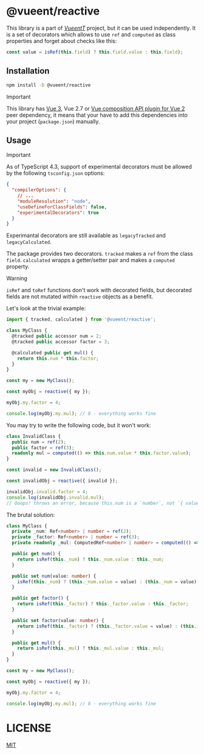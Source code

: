 # @vueent/reactive

This library is a part of [_VueentT_](https://github.com/vueent/vueent) project, but it can be used independently. It is a set of decorators which allows to use `ref` and `computed` as class properties and forget about checks like this:

```ts
const value = isRef(this.field) ? this.field.value : this.field);
```

## Installation

```sh
npm install -D @vueent/reactive
```

> [!IMPORTANT]
>
> This library has [Vue 3](https://v3.vuejs.org/guide/introduction.html), Vue 2.7 or [Vue composition API plugin for Vue 2](https://github.com/vuejs/composition-api) peer dependency, it means that your have to add this dependencies into your project (`package.json`) manually.

## Usage

> [!IMPORTANT]
>
> As of TypeScript 4.3, support of experimental decorators must be allowed by the following `tsconfig.json` options:
>
> ```json
> {
>   "compilerOptions": {
>     // ...
>     "moduleResolution": "node",
>     "useDefineForClassFields": false,
>     "experimentalDecorators": true
>   }
> }
> ```
>
> Experimantal decorators are still available as `legacyTracked` and `legacyCalculated`.

The package provides two decorators. `tracked` makes a `ref` from the class `field`. `calculated` wrapps a getter/setter pair and makes a `computed` property.

> [!WARNING]
>
> `isRef` and `toRef` functions don't work with decorated fields, but decorated fields are not mutated within `reactive` objects as a benefit.

Let's look at the trivial example:

```ts
import { tracked, calculated } from '@vueent/reactive';

class MyClass {
  @tracked public accessor num = 2;
  @tracked public accessor factor = 3;

  @calculated public get mul() {
    return this.num * this.factor;
  }
}

const my = new MyClass();

const myObj = reactive({ my });

myObj.my.factor = 4;

console.log(myObj.my.mul); // 8 - everything works fine
```

You may try to write the following code, but it won't work:

```ts
class InvalidClass {
  public num = ref(2);
  public factor = ref(3);
  readonly mul = computed(() => this.num.value * this.factor.value);
}

const invalid = new InvalidClass();

const invalidObj = reactive({ invalid });

invalidObj.invalid.factor = 4;
console.log(invalidObj.invalid.mul);
// Ooops! throws an error, because this.num is a `number`, not `{ value: number }`
```

The brutal solution:

```ts
class MyClass {
  private _num: Ref<number> | number = ref(2);
  private _factor: Ref<number> | number = ref(3);
  private readonly _mul: ComputedRef<number> | number> = computed(() => this.num * this.factor);

  public get num() {
    return isRef(this._num) ? this._num.value : this._num;
  }

  public set num(value: number) {
    isRef(this._num) ? (this._num.value = value) : (this._num = value);
  }

  public get factor() {
    return isRef(this._factor) ? this._factor.value : this._factor;
  }

  public set factor(value: number) {
    return isRef(this._factor) ? (this._factor.value = value) : (this._factor = value);
  }

  public get mul() {
    return isRef(this._mul) ? this._mul.value : this._mul;
  }
}

const my = new MyClass();

const myObj = reactive({ my });

myObj.my.factor = 4;

console.log(myObj.my.mul); // 8 - everything works fine
```

# LICENSE

[MIT](./LICENSE)
